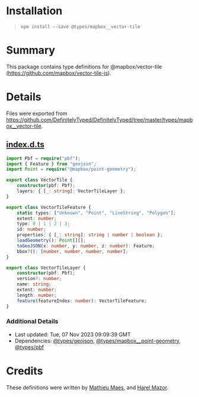 # Installation
> `npm install --save @types/mapbox__vector-tile`

# Summary
This package contains type definitions for @mapbox/vector-tile (https://github.com/mapbox/vector-tile-js).

# Details
Files were exported from https://github.com/DefinitelyTyped/DefinitelyTyped/tree/master/types/mapbox__vector-tile.
## [index.d.ts](https://github.com/DefinitelyTyped/DefinitelyTyped/tree/master/types/mapbox__vector-tile/index.d.ts)
````ts
import Pbf = require("pbf");
import { Feature } from "geojson";
import Point = require("@mapbox/point-geometry");

export class VectorTile {
    constructor(pbf: Pbf);
    layers: { [_: string]: VectorTileLayer };
}

export class VectorTileFeature {
    static types: ["Unknown", "Point", "LineString", "Polygon"];
    extent: number;
    type: 0 | 1 | 2 | 3;
    id: number;
    properties: { [_: string]: string | number | boolean };
    loadGeometry(): Point[][];
    toGeoJSON(x: number, y: number, z: number): Feature;
    bbox?(): [number, number, number, number];
}

export class VectorTileLayer {
    constructor(pbf: Pbf);
    version?: number;
    name: string;
    extent: number;
    length: number;
    feature(featureIndex: number): VectorTileFeature;
}

````

### Additional Details
 * Last updated: Tue, 07 Nov 2023 09:09:39 GMT
 * Dependencies: [@types/geojson](https://npmjs.com/package/@types/geojson), [@types/mapbox__point-geometry](https://npmjs.com/package/@types/mapbox__point-geometry), [@types/pbf](https://npmjs.com/package/@types/pbf)

# Credits
These definitions were written by [Mathieu Maes](https://github.com/webberig), and [Harel Mazor](https://github.com/HarelM).
